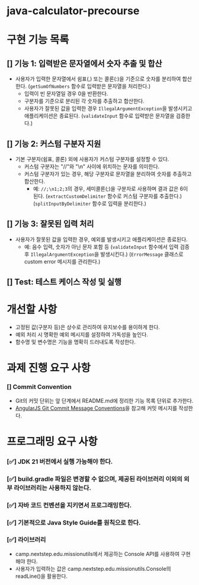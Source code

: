 # java-calculator-precourse


# **구현 기능 목록**

## [] 기능 1: 입력받은 문자열에서 숫자 추출 및 합산
- 사용자가 입력한 문자열에서 쉼표(,) 또는 콜론(:)을 기준으로 숫자를 분리하여 합산한다.
  (`getSumOfNumbers` 함수로 입력받은 문자열을 처리한다.)
  - 입력이 빈 문자열일 경우 0을 반환한다.
  - 구분자를 기준으로 분리된 각 숫자를 추출하고 합산한다.
  - 사용자가 잘못된 값을 입력한 경우 `IllegalArgumentException`을 발생시키고 애플리케이션은 종료된다.
  (`validateInput` 함수로 입력받은 문자열을 검증한다.)

## [] 기능 2: 커스텀 구분자 지원
- 기본 구분자(쉼표, 콜론) 외에 사용자가 커스텀 구분자를 설정할 수 있다.
  - 커스텀 구분자는 "//"와 "\n" 사이에 위치하는 문자를 의미한다.
  - 커스텀 구분자가 있는 경우, 해당 구분자로 문자열을 분리하여 숫자를 추출하고 합산한다.
    - 예: `//;\n1;2;3`의 경우, 세미콜론(;)을 구분자로 사용하며 결과 값은 6이 된다.
  (`extractCustomDelimiter` 함수로 커스텀 구분자를 추출한다.)
  (`splitInputByDelimiter` 함수로 입력을 분리한다.)

## [] 기능 3: 잘못된 입력 처리
- 사용자가 잘못된 값을 입력한 경우, 예외를 발생시키고 애플리케이션은 종료된다.
  - 예: 음수 입력, 숫자가 아닌 문자 포함 등
  (`validateInput` 함수에서 입력 검증 후 `IllegalArgumentException`을 발생시킨다.)
  (`ErrorMessage` 클래스로 custom error 메시지를 관리한다.)


## [] Test: 테스트 케이스 작성 및 실행


# **개선할 사항**
- 고정된 값(구분자 등)은 상수로 관리하여 유지보수를 용이하게 한다.
- 예외 처리 시 명확한 예외 메시지를 설정하여 가독성을 높인다.
- 함수명 및 변수명은 기능을 명확히 드러내도록 작성한다.

# **과제 진행 요구 사항**


### [] Commit Convention
- Git의 커밋 단위는 앞 단계에서 README.md에 정리한 기능 목록 단위로 추가한다.
- [AngularJS Git Commit Message Conventions](https://gist.github.com/stephenparish/9941e89d80e2bc58a153)을 참고해 커밋 메시지를 작성한다.


# **프로그래밍 요구 사항**

### [✅] JDK 21 버전에서 실행 가능해야 한다.
### [✅]  build.gradle 파일은 변경할 수 없으며, 제공된 라이브러리 이외의 외부 라이브러리는 사용하지 않는다.
### [✅] 자바 코드 컨벤션을 지키면서 프로그래밍한다.
### [✅] 기본적으로 Java Style Guide를 원칙으로 한다.

### [✅]  라이브러리
- camp.nextstep.edu.missionutils에서 제공하는 Console API를 사용하여 구현해야 한다.
- 사용자가 입력하는 값은 camp.nextstep.edu.missionutils.Console의 readLine()을 활용한다.

